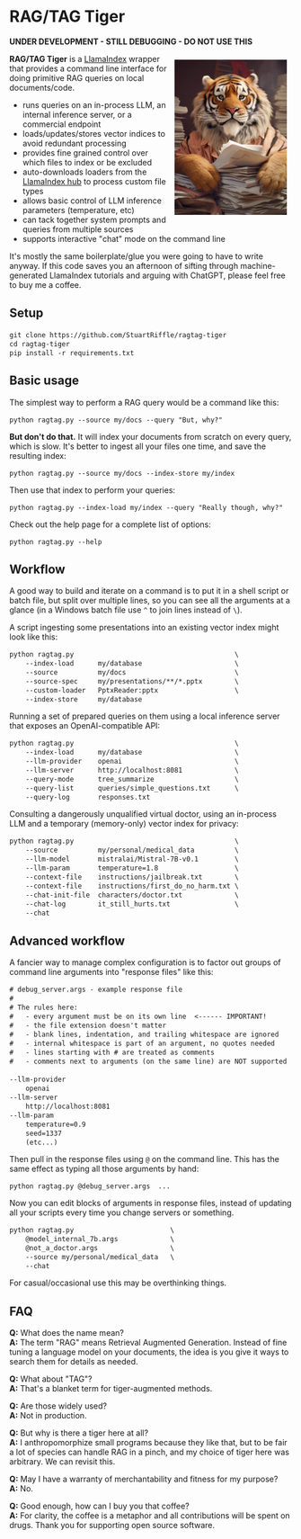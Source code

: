 # RAG/TAG Tiger

**UNDER DEVELOPMENT - STILL DEBUGGING - DO NOT USE THIS**

<img align="right" width="200px" style="padding:10px" src="docs/tiger.jpg">

**RAG/TAG Tiger** is a [LlamaIndex](https://github.com/run-llama/llama_index) wrapper that provides a command line interface for doing primitive RAG queries on local documents/code.
- runs queries on an in-process LLM, an internal inference server, or a commercial endpoint
- loads/updates/stores vector indices to avoid redundant processing
- provides fine grained control over which files to index or be excluded
- auto-downloads loaders from the [LlamaIndex hub](https://llamahub.ai) to process custom file types
- allows basic control of LLM inference parameters (temperature, etc)
- can tack together system prompts and queries from multiple sources
- supports interactive "chat" mode on the command line


It's mostly the same boilerplate/glue you were going to have to write anyway. If this code saves you an afternoon of sifting through machine-generated LlamaIndex tutorials and arguing with ChatGPT, please feel free to buy me a coffee.




## Setup
```
git clone https://github.com/StuartRiffle/ragtag-tiger
cd ragtag-tiger
pip install -r requirements.txt
```
## Basic usage
The simplest way to perform a RAG query would be a command like this:
```
python ragtag.py --source my/docs --query "But, why?"
```
**But don't do that.** It will index your documents from scratch on every query, which is slow. It's better to ingest all your files one time, and save the resulting index:
```
python ragtag.py --source my/docs --index-store my/index
```
Then use that index to perform your queries:
```
python ragtag.py --index-load my/index --query "Really though, why?"
```
Check out the help page for a complete list of options:

```
python ragtag.py --help
```

## Workflow

A good way to build and iterate on a command is to put it in a shell script or batch file, but split over multiple lines, so you can see all the arguments at a glance (in a Windows batch file use `^` to join lines instead of `\`).

A script ingesting some presentations into an existing vector index might look like this:
```
python ragtag.py                                        \
    --index-load      my/database                       \
    --source          my/docs                           \
    --source-spec     my/presentations/**/*.pptx        \
    --custom-loader   PptxReader:pptx                   \
    --index-store     my/database
```

Running a set of prepared queries on them using a local inference server that exposes an OpenAI-compatible API:
```
python ragtag.py                                        \
    --index-load      my/database                       \
    --llm-provider    openai                            \
    --llm-server      http://localhost:8081             \
    --query-mode      tree_summarize                    \
    --query-list      queries/simple_questions.txt      \
    --query-log       responses.txt
```

Consulting a dangerously unqualified virtual doctor, using an in-process LLM and a temporary (memory-only) vector index for privacy:
```
python ragtag.py                                        \
    --source          my/personal/medical_data          \
    --llm-model       mistralai/Mistral-7B-v0.1         \
    --llm-param       temperature=1.8                   \
    --context-file    instructions/jailbreak.txt        \
    --context-file    instructions/first_do_no_harm.txt \
    --chat-init-file  characters/doctor.txt             \
    --chat-log        it_still_hurts.txt                \
    --chat
```

## Advanced workflow
A fancier way to manage complex configuration is to factor out groups of command line arguments into "response files" like this:
```
# debug_server.args - example response file
#
# The rules here:
#   - every argument must be on its own line  <------ IMPORTANT!
#   - the file extension doesn't matter
#   - blank lines, indentation, and trailing whitespace are ignored
#   - internal whitespace is part of an argument, no quotes needed
#   - lines starting with # are treated as comments
#   - comments next to arguments (on the same line) are NOT supported 

--llm-provider
    openai
--llm-server      
    http://localhost:8081             
--llm-param       
    temperature=0.9
    seed=1337         
    (etc...)
```

Then pull in the response files using `@` on the command line. This has the same effect as typing all those arguments by hand:
```
python ragtag.py @debug_server.args  ...
```
Now you can edit blocks of arguments in response files, instead of updating all your scripts every time you change servers or something.
```
python ragtag.py                        \
    @model_internal_7b.args             \
    @not_a_doctor.args                  \
    --source my/personal/medical_data   \
    --chat
```

For casual/occasional use this may be overthinking things.

## FAQ

**Q:** What does the name mean? <br>
**A:** The term "RAG" means Retrieval Augmented Generation. Instead of fine tuning a language model on your documents, the idea is you give it ways to search them for details as needed.

**Q:** What about "TAG"? <br>
**A:** That's a blanket term for tiger-augmented methods.

**Q:** Are those widely used? <br>
**A:** Not in production.

**Q:** But why is there a tiger here at all? <br>
**A:** I anthropomorphize small programs because they like that, but to be fair a lot of species can handle RAG in a pinch, and my choice of tiger here was arbitrary. We can revisit this.

**Q:** May I have a warranty of merchantability and fitness for my purpose? <br>
**A:** No.

**Q:** Good enough, how can I buy you that coffee? <br>
**A:** For clarity, the coffee is a metaphor and all contributions will be spent on drugs. Thank you for supporting open source software.






